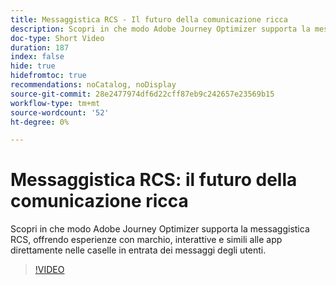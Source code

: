 ```yaml
---
title: Messaggistica RCS - Il futuro della comunicazione ricca
description: Scopri in che modo Adobe Journey Optimizer supporta la messaggistica RCS, offrendo esperienze con marchio, interattive e simili alle app direttamente nelle caselle in entrata dei messaggi degli utenti.
doc-type: Short Video
duration: 187
index: false
hide: true
hidefromtoc: true
recommendations: noCatalog, noDisplay
source-git-commit: 28e2477974df6d22cff87eb9c242657e23569b15
workflow-type: tm+mt
source-wordcount: '52'
ht-degree: 0%

---
```



# Messaggistica RCS: il futuro della comunicazione ricca

Scopri in che modo Adobe Journey Optimizer supporta la messaggistica RCS, offrendo esperienze con marchio, interattive e simili alle app direttamente nelle caselle in entrata dei messaggi degli utenti.

<!-- 72_S520_3442520_186_rcs-messaging-the-future-of-rich-communication -->
>[!VIDEO](https://video.tv.adobe.com/v/3458209/?learn=on&enablevpops=true)
